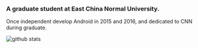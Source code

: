 ### A graduate student at East China Normal University.

Once independent develop Android in 2015 and 2016, and dedicated to CNN during graduate.

![github stats](https://github-readme-stats.vercel.app/api?username=dreamcontinue&show_icons=true&theme=dracula&hide=prs&count_private=true)

